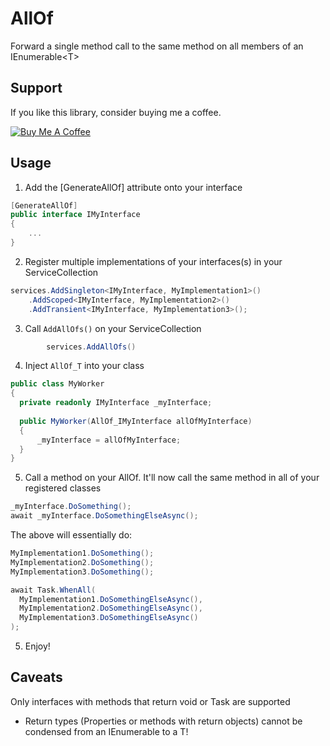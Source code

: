 # AllOf
Forward a single method call to the same method on all members of an IEnumerable&lt;T>

## Support

If you like this library, consider buying me a coffee.

<a href="https://www.buymeacoffee.com/tomhurst" target="_blank"><img src="https://www.buymeacoffee.com/assets/img/custom_images/orange_img.png" alt="Buy Me A Coffee" style="height: auto !important;width: auto !important;" ></a>

## Usage

1.  Add the [GenerateAllOf] attribute onto your interface

```csharp
[GenerateAllOf]
public interface IMyInterface
{
    ...
}
```

2.  Register multiple implementations of your interfaces(s) in your ServiceCollection

```csharp
services.AddSingleton<IMyInterface, MyImplementation1>()
    .AddScoped<IMyInterface, MyImplementation2>()
    .AddTransient<IMyInterface, MyImplementation3>();
```

3.  Call `AddAllOfs()` on your ServiceCollection

```csharp
        services.AddAllOfs()
```

4.  Inject `AllOf_T` into your class

```csharp
public class MyWorker
{
  private readonly IMyInterface _myInterface;
  
  public MyWorker(AllOf_IMyInterface allOfMyInterface)
  {
      _myInterface = allOfMyInterface;
  }
}
```

5.  Call a method on your AllOf. It'll now call the same method in all of your registered classes

```csharp
_myInterface.DoSomething();
await _myInterface.DoSomethingElseAsync();
```

The above will essentially do:

```csharp
MyImplementation1.DoSomething();
MyImplementation2.DoSomething();
MyImplementation3.DoSomething();

await Task.WhenAll(
  MyImplementation1.DoSomethingElseAsync(),
  MyImplementation2.DoSomethingElseAsync(),
  MyImplementation3.DoSomethingElseAsync()
);
```

5.  Enjoy!

## Caveats

Only interfaces with methods that return void or Task are supported
 - Return types (Properties or methods with return objects) cannot be condensed from an IEnumerable<T> to a T!

